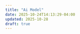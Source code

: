 ```yaml
---
title: "Ai Model"
date: 2025-10-24T14:13:29-04:00
updated: 2025-10-28
draft: true
---
```


<!-- sources for the AI Model single-page application are generated from the /svelte/experimental-ai-model folder, then copied here. -->
<!-- the timestamp shortcode is appended as a cache buster -->
<script type="module" src="ai-model.js?t={{% timestamp %}}"></script>
<link rel="stylesheet" href="ai-model.css?t={{% timestamp %}}">
<div id="app"></div>